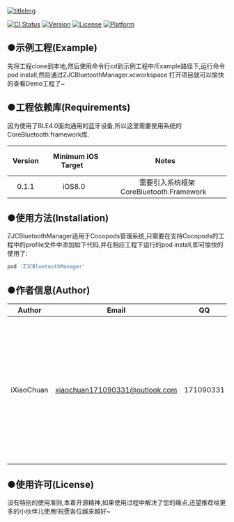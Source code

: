 [![titleImg](https://s1.ax2x.com/2018/03/19/UYjAX.md.png)](https://simimg.com/i/UYjAX)

[![CI Status](http://img.shields.io/travis/xiaochuan171090331@outlook.com/ZJCBluetoothManager.svg?style=flat)](https://travis-ci.org/xiaochuan171090331@outlook.com/ZJCBluetoothManager)
[![Version](https://img.shields.io/cocoapods/v/ZJCBluetoothManager.svg?style=flat)](http://cocoapods.org/pods/ZJCBluetoothManager)
[![License](https://img.shields.io/cocoapods/l/ZJCBluetoothManager.svg?style=flat)](http://cocoapods.org/pods/ZJCBluetoothManager)
[![Platform](https://img.shields.io/cocoapods/p/ZJCBluetoothManager.svg?style=flat)](http://cocoapods.org/pods/ZJCBluetoothManager)

## ●示例工程(Example)

先将工程clone到本地,然后使用命令行cd到示例工程中/Example路径下,运行命令pod install,然后通过ZJCBluetoothManager.xcworkspace 打开项目就可以愉快的查看Demo工程了~

## ●工程依赖库(Requirements)

因为使用了BLE4.0面向通用的蓝牙设备,所以这里需要使用系统的CoreBluetooth.framework库.

|   Version   |   Minimum iOS Target   |   Notes   |
|:-------------:|:------------------------:|:-----------:|
|   0.1.1   |   iOS8.0   |   需要引入系统框架CoreBluetooth.Framework   |


## ●使用方法(Installation)

ZJCBluetoothManager适用于Cocopods管理系统,只需要在支持Cocopods的工程中的profile文件中添加如下代码,并在相应工程下运行的pod install,即可愉快的使用了:

```ruby
pod 'ZJCBluetoothManager'
```

## ●作者信息(Author)

|   Author   |   Email   |   QQ   |   Notes   |
|:--------------------:|:---------------------------:|:----------------------------:|:----------------------------:|
|   iXiaoChuan   |   xiaochuan171090331@outlook.com   |   171090331   |   使用过程中遇到什么问题,请提交issues,或者QQ、邮箱联系作者,一般情况下都能及时回复    |

## ●使用许可(License)
没有特别的使用准则,本着开源精神,如果使用过程中解决了您的痛点,还望推荐给更多的小伙伴儿使用!祝愿各位越来越好~
